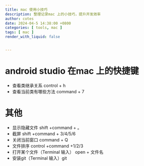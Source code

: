 ```yaml
---
title: mac 使用小技巧
description: 整理记录mac 上的小技巧，提升开发效率
author: cotes
date: 2024-04-5 14:38:00 +0800
categories: [ tools, mac ]
tags: [ mac ]
render_with_liquid: false


---
```

# android studio 在mac 上的快捷键
- 查看类继承关系 control + h
- 查看当前类有哪些方法 command + 7

# 其他
- 显示隐藏文件 shift +command + 。
- 截屏 shift +command + 3/4/5/6
- 关闭当前窗口 command + Q
- 文件排序 control +command +1/2/3
- 打开某个文件（Terminal 输入） open + 文件名
- 安装git（Terminal 输入）git
